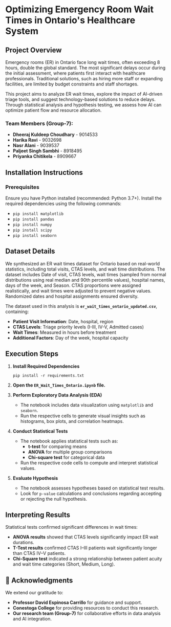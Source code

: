 # Optimizing Emergency Room Wait Times in Ontario's Healthcare System

## Project Overview
Emergency rooms (ER) in Ontario face long wait times, often exceeding 8 hours, double the global standard. The most significant delays occur during the initial assessment, where patients first interact with healthcare professionals. Traditional solutions, such as hiring more staff or expanding facilities, are limited by budget constraints and staff shortages.

This project aims to analyze ER wait times, explore the impact of AI-driven triage tools, and suggest technology-based solutions to reduce delays. Through statistical analysis and hypothesis testing, we assess how AI can optimize patient flow and resource allocation.

### **Team Members (Group-7)**:
- **Dheeraj Kuldeep Choudhary** - 9014533      
- **Harika Ravi** - 9032698
- **Nasr Alani** - 9039537
- **Paljeet Singh Sambhi** - 8918495
- **Priyanka Chitikela** - 8909667

## Installation Instructions

### Prerequisites
Ensure you have Python installed (recommended: Python 3.7+). Install the required dependencies using the following commands:

- `pip install matplotlib`
- `pip install pandas`
- `pip install numpy`
- `pip install scipy`
- `pip install seaborn`
  

## **Dataset Details**
We synthesized an ER wait times dataset for Ontario based on real-world statistics, including total visits, CTAS levels, and wait time distributions. The dataset includes Date of visit, CTAS levels, wait times (sampled from normal distributions using real median and 90th percentile values), hospital names, days of the week, and Season. CTAS proportions were assigned realistically, and wait times were adjusted to prevent negative values. Randomized dates and hospital assignments ensured diversity. 

The dataset used in this analysis is **`er_wait_times_ontario_updated.csv`**, containing:
- **Patient Visit Information**: Date, hospital, region
- **CTAS Levels**: Triage priority levels (I-III, IV-V, Admitted cases)
- **Wait Times**: Measured in hours before treatment
- **Additional Factors**: Day of the week, hospital capacity

## **Execution Steps**
1. **Install Required Dependencies**
     ```
     pip install -r requirements.txt
     ```
2. **Open the `ER_Wait_Times_Ontario.ipynb` file.**

3. **Perform Exploratory Data Analysis (EDA)**
   - The notebook includes data visualization using `matplotlib` and `seaborn`.
   - Run the respective cells to generate visual insights such as histograms, box plots, and correlation heatmaps.

4. **Conduct Statistical Tests**
   - The notebook applies statistical tests such as:
     - **t-test** for comparing means
     - **ANOVA** for multiple group comparisons
     - **Chi-square test** for categorical data
   - Run the respective code cells to compute and interpret statistical values.

5. **Evaluate Hypothesis**
   - The notebook assesses hypotheses based on statistical test results.
   - Look for `p-value` calculations and conclusions regarding accepting or rejecting the null hypothesis.


## **Interpreting Results**
Statistical tests confirmed significant differences in wait times:  
  - **ANOVA results** showed that CTAS levels significantly impact ER wait durations.  
  - **T-Test results** confirmed CTAS I–III patients wait significantly longer than CTAS IV–V patients.  
  - **Chi-Square test** indicated a strong relationship between patient acuity and wait time categories (Short, Medium, Long). 


## 📌 Acknowledgments  
We extend our gratitude to:  
- **Professor David Espinosa Carrillo** for guidance and support.  
- **Conestoga College** for providing resources to conduct this research.  
- **Our research team (Group-7)** for collaborative efforts in data analysis and AI integration.

